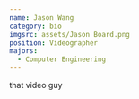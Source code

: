 ```yaml
---
name: Jason Wang
category: bio
imgsrc: assets/Jason Board.png
position: Videographer
majors:
  - Computer Engineering
---
```

that video guy
